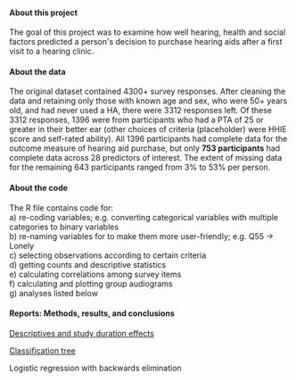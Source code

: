 #### About this project
 
The goal of this project was to examine how well hearing, health and social factors predicted a person's decision to purchase hearing aids after a first visit to a hearing clinic. 
 
#### About the data
 
The original dataset contained 4300+ survey responses. After cleaning the data and retaining only those with known age and sex, who were 50+ years old, and had never used a HA, there were 3312 responses left. Of these 3312 responses, 1396 were from participants who had a PTA of 25 or greater in their better ear (other choices of criteria (placeholder) were HHIE score and self-rated ability). All 1396 participants had complete data for the outcome measure of hearing aid purchase, but only **753 participants** had complete data across 28 predictors of interest. The extent of missing data for the remaining 643 participants ranged from 3% to 53% per person. 
 
#### About the code
 
The R file contains code for:  
a) re-coding variables; e.g. converting categorical variables with multiple categories to binary variables  
b) re-naming variables for to make them more user-friendly; e.g. Q55 -> Lonely   
c) selecting observations according to certain criteria   
d) getting counts and descriptive statistics   
e) calculating correlations among survey items  
f) calculating and plotting group audiograms   
g) analyses listed below 
 
#### Reports: Methods, results, and conclusions

[Descriptives and study duration effects](https://huiwen-goy.github.io/connect1-stigma/Connect1_Stigma_descriptives_2022.html)  

[Classification tree](https://huiwen-goy.github.io/connect1-stigma/Connect1_Stigma_Tree_2022.html)  
  
Logistic regression with backwards elimination 

